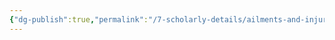 ```yaml
---
{"dg-publish":true,"permalink":"/7-scholarly-details/ailments-and-injuries/recovery/non-magical-healing/","noteIcon":""}
---
```


